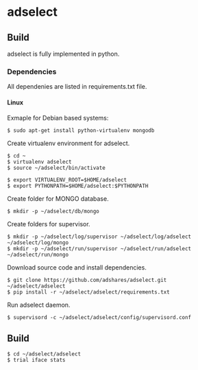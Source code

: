 # adselect

## Build
adselect is fully implemented in python.

### Dependencies

All dependenies are listed in requirements.txt file.

#### Linux

Exmaple for Debian based systems:
```
$ sudo apt-get install python-virtualenv mongodb
```

Create virtualenv environment for adselect.
```
$ cd ~
$ virtualenv adselect
$ source ~/adselect/bin/activate

$ export VIRTUALENV_ROOT=$HOME/adselect
$ export PYTHONPATH=$HOME/adselect:$PYTHONPATH
```

Create folder for MONGO database.
```
$ mkdir -p ~/adselect/db/mongo
```


Create folders for supervisor.
```
$ mkdir -p ~/adselect/log/supervisor ~/adselect/log/adselect ~/adselect/log/mongo
$ mkdir -p ~/adselect/run/supervisor ~/adselect/run/adselect ~/adselect/run/mongo
```

Download source code and install dependencies.
```
$ git clone https://github.com/adshares/adselect.git ~/adselect/adselect
$ pip install -r ~/adselect/adselect/requirements.txt
```

Run adselect daemon.
```
$ supervisord -c ~/adselect/adselect/config/supervisord.conf
```

## Build
```
$ cd ~/adselect/adselect
$ trial iface stats
```
